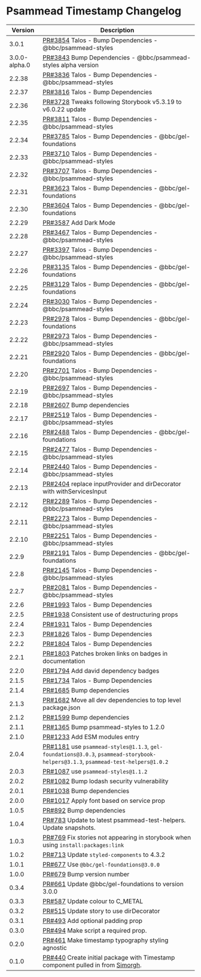 # Psammead Timestamp Changelog

<!-- prettier-ignore -->
| Version | Description |
|---------|-------------|
| 3.0.1 | [PR#3854](https://github.com/bbc/psammead/pull/3854) Talos - Bump Dependencies - @bbc/psammead-styles |
| 3.0.0-alpha.0 | [PR#3843](https://github.com/bbc/psammead/pull/3843) Bump Dependencies - @bbc/psammead-styles alpha version |
| 2.2.38 | [PR#3836](https://github.com/bbc/psammead/pull/3836) Talos - Bump Dependencies - @bbc/psammead-styles |
| 2.2.37 | [PR#3816](https://github.com/bbc/psammead/pull/3816) Talos - Bump Dependencies |
| 2.2.36 | [PR#3728](https://github.com/bbc/psammead/pull/3728) Tweaks following Storybook v5.3.19 to v6.0.22 update |
| 2.2.35 | [PR#3811](https://github.com/bbc/psammead/pull/3811) Talos - Bump Dependencies - @bbc/psammead-styles |
| 2.2.34 | [PR#3785](https://github.com/bbc/psammead/pull/3785) Talos - Bump Dependencies - @bbc/gel-foundations |
| 2.2.33 | [PR#3710](https://github.com/bbc/psammead/pull/3710) Talos - Bump Dependencies - @bbc/psammead-styles |
| 2.2.32 | [PR#3707](https://github.com/bbc/psammead/pull/3707) Talos - Bump Dependencies - @bbc/psammead-styles |
| 2.2.31 | [PR#3623](https://github.com/bbc/psammead/pull/3623) Talos - Bump Dependencies - @bbc/gel-foundations |
| 2.2.30 | [PR#3604](https://github.com/bbc/psammead/pull/3604) Talos - Bump Dependencies - @bbc/gel-foundations |
| 2.2.29 | [PR#3587](https://github.com/bbc/psammead/pull/3587) Add Dark Mode |
| 2.2.28 | [PR#3467](https://github.com/bbc/psammead/pull/3467) Talos - Bump Dependencies - @bbc/psammead-styles |
| 2.2.27 | [PR#3397](https://github.com/bbc/psammead/pull/3397) Talos - Bump Dependencies - @bbc/psammead-styles |
| 2.2.26 | [PR#3135](https://github.com/bbc/psammead/pull/3135) Talos - Bump Dependencies - @bbc/gel-foundations |
| 2.2.25 | [PR#3129](https://github.com/bbc/psammead/pull/3129) Talos - Bump Dependencies - @bbc/gel-foundations |
| 2.2.24 | [PR#3030](https://github.com/bbc/psammead/pull/3030) Talos - Bump Dependencies - @bbc/psammead-styles |
| 2.2.23 | [PR#2978](https://github.com/bbc/psammead/pull/2978) Talos - Bump Dependencies - @bbc/gel-foundations |
| 2.2.22 | [PR#2973](https://github.com/bbc/psammead/pull/2973) Talos - Bump Dependencies - @bbc/psammead-styles |
| 2.2.21 | [PR#2920](https://github.com/bbc/psammead/pull/2920) Talos - Bump Dependencies - @bbc/gel-foundations |
| 2.2.20 | [PR#2701](https://github.com/bbc/psammead/pull/2701) Talos - Bump Dependencies - @bbc/psammead-styles |
| 2.2.19 | [PR#2697](https://github.com/bbc/psammead/pull/2697) Talos - Bump Dependencies - @bbc/psammead-styles |
| 2.2.18 | [PR#2607](https://github.com/bbc/psammead/pull/2607) Bump dependencies |
| 2.2.17 | [PR#2519](https://github.com/bbc/psammead/pull/2519) Talos - Bump Dependencies - @bbc/psammead-styles |
| 2.2.16 | [PR#2488](https://github.com/bbc/psammead/pull/2488) Talos - Bump Dependencies - @bbc/gel-foundations |
| 2.2.15 | [PR#2477](https://github.com/bbc/psammead/pull/2477) Talos - Bump Dependencies - @bbc/psammead-styles |
| 2.2.14 | [PR#2440](https://github.com/bbc/psammead/pull/2440) Talos - Bump Dependencies - @bbc/psammead-styles |
| 2.2.13 | [PR#2404](https://github.com/bbc/psammead/pull/2404) replace inputProvider and dirDecorator with withServicesInput |
| 2.2.12 | [PR#2289](https://github.com/bbc/psammead/pull/2289) Talos - Bump Dependencies - @bbc/psammead-styles |
| 2.2.11 | [PR#2273](https://github.com/bbc/psammead/pull/2273) Talos - Bump Dependencies - @bbc/psammead-styles |
| 2.2.10 | [PR#2251](https://github.com/bbc/psammead/pull/2251) Talos - Bump Dependencies - @bbc/psammead-styles |
| 2.2.9 | [PR#2191](https://github.com/bbc/psammead/pull/2191) Talos - Bump Dependencies - @bbc/gel-foundations |
| 2.2.8 | [PR#2145](https://github.com/bbc/psammead/pull/2145) Talos - Bump Dependencies - @bbc/psammead-styles |
| 2.2.7 | [PR#2081](https://github.com/bbc/psammead/pull/2081) Talos - Bump Dependencies - @bbc/psammead-styles |
| 2.2.6 | [PR#1993](https://github.com/bbc/psammead/pull/1993) Talos - Bump Dependencies |
| 2.2.5 | [PR#1938](https://github.com/bbc/psammead/pull/1938) Consistent use of destructuring props |
| 2.2.4 | [PR#1931](https://github.com/bbc/psammead/pull/1931) Talos - Bump Dependencies |
| 2.2.3 | [PR#1826](https://github.com/bbc/psammead/pull/1826) Talos - Bump Dependencies |
| 2.2.2 | [PR#1804](https://github.com/bbc/psammead/pull/1804) Talos - Bump Dependencies |
| 2.2.1 | [PR#1803](https://github.com/bbc/psammead/pull/1803/) Patches broken links on badges in documentation |
| 2.2.0 | [PR#1794](https://github.com/bbc/psammead/pull/1794) Add david dependency badges |
| 2.1.5 | [PR#1734](https://github.com/bbc/psammead/pull/1734) Talos - Bump Dependencies |
| 2.1.4 | [PR#1685](https://github.com/bbc/psammead/pull/1685) Bump dependencies |
| 2.1.3 | [PR#1682](https://github.com/bbc/psammead/pull/1682) Move all dev dependencies to top level package.json |
| 2.1.2 | [PR#1599](https://github.com/bbc/psammead/pull/1599) Bump dependencies |
| 2.1.1 | [PR#1365](https://github.com/bbc/psammead/pull/1365) Bump psammead-styles to 1.2.0 |
| 2.1.0 | [PR#1233](https://github.com/bbc/psammead/pull/1233) Add ESM modules entry |
| 2.0.4 | [PR#1181](https://github.com/bbc/psammead/pull/1181) use `psammead-styles@1.1.3`, `gel-foundations@3.0.3`, `psammead-storybook-helpers@3.1.3`, `psammead-test-helpers@1.0.2` |
| 2.0.3 | [PR#1087](https://github.com/bbc/psammead/pull/1087) use `psammead-styles@1.1.2` |
| 2.0.2 | [PR#1082](https://github.com/bbc/psammead/pull/1082) Bump lodash security vulnerability |
| 2.0.1 | [PR#1038](https://github.com/bbc/psammead/pull/1038) Bump dependencies |
| 2.0.0 | [PR#1017](https://github.com/bbc/psammead/pull/1017) Apply font based on service prop |
| 1.0.5 | [PR#892](https://github.com/bbc/psammead/pull/892) Bump dependencies |
| 1.0.4 | [PR#783](https://github.com/bbc/psammead/pull/783) Update to latest psammead-test-helpers. Update snapshots. |
| 1.0.3 | [PR#769](https://github.com/bbc/psammead/pull/769) Fix stories not appearing in storybook when using `install:packages:link` |
| 1.0.2 | [PR#713](https://github.com/bbc/psammead/pull/713) Update `styled-components` to 4.3.2 |
| 1.0.1 | [PR#677](https://github.com/bbc/psammead/pull/677) Use `@bbc/gel-foundations@3.0.0` |
| 1.0.0 | [PR#679](https://github.com/bbc/psammead/pull/679) Bump version number |
| 0.3.4 | [PR#661](https://github.com/bbc/psammead/pull/661) Update @bbc/gel-foundations to version 3.0.0 |
| 0.3.3 | [PR#587](https://github.com/bbc/psammead/pull/587) Update colour to C_METAL |
| 0.3.2 | [PR#515](https://github.com/bbc/psammead/pull/515) Update story to use dirDecorator |
| 0.3.1 | [PR#493](https://github.com/bbc/psammead/pull/493) Add optional padding prop |
| 0.3.0 | [PR#494](https://github.com/bbc/psammead/pull/494) Make script a required prop. |
| 0.2.0 | [PR#461](https://github.com/bbc/psammead/pull/461) Make timestamp typography styling agnostic |
| 0.1.0 | [PR#440](https://github.com/bbc/psammead/pull/440) Create initial package with Timestamp component pulled in from [Simorgh](https://github.com/BBC-News/simorgh). |
